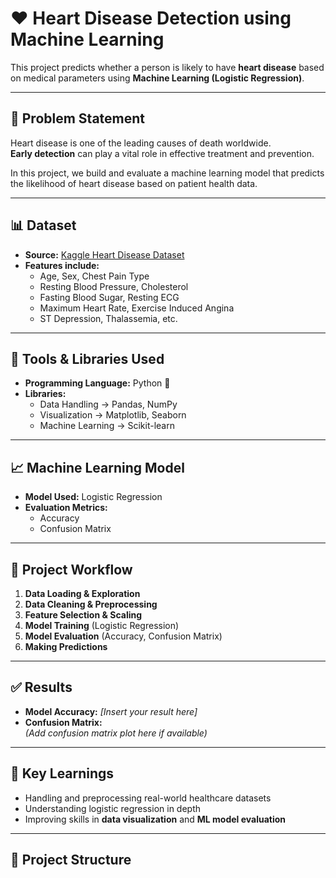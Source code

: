 # ❤️ Heart Disease Detection using Machine Learning

This project predicts whether a person is likely to have **heart disease** based on medical parameters using **Machine Learning (Logistic Regression)**.

---

## 📌 Problem Statement
Heart disease is one of the leading causes of death worldwide.  
**Early detection** can play a vital role in effective treatment and prevention.  

In this project, we build and evaluate a machine learning model that predicts the likelihood of heart disease based on patient health data.

---

## 📊 Dataset
- **Source:** [Kaggle Heart Disease Dataset](https://www.kaggle.com/datasets/johnsmith88/heart-disease-dataset)  
- **Features include:**
  - Age, Sex, Chest Pain Type  
  - Resting Blood Pressure, Cholesterol  
  - Fasting Blood Sugar, Resting ECG  
  - Maximum Heart Rate, Exercise Induced Angina  
  - ST Depression, Thalassemia, etc.  

---

## 🔧 Tools & Libraries Used
- **Programming Language:** Python 🐍  
- **Libraries:**
  - Data Handling → Pandas, NumPy  
  - Visualization → Matplotlib, Seaborn  
  - Machine Learning → Scikit-learn  

---

## 📈 Machine Learning Model
- **Model Used:** Logistic Regression  
- **Evaluation Metrics:**
  - Accuracy  
  - Confusion Matrix  

---

## 🚀 Project Workflow
1. **Data Loading & Exploration**  
2. **Data Cleaning & Preprocessing**  
3. **Feature Selection & Scaling**  
4. **Model Training** (Logistic Regression)  
5. **Model Evaluation** (Accuracy, Confusion Matrix)  
6. **Making Predictions**  

---

## ✅ Results
- **Model Accuracy:** *[Insert your result here]*  
- **Confusion Matrix:**  
  *(Add confusion matrix plot here if available)*  

---

## 🧠 Key Learnings
- Handling and preprocessing real-world healthcare datasets  
- Understanding logistic regression in depth  
- Improving skills in **data visualization** and **ML model evaluation**  

---

## 📁 Project Structure
